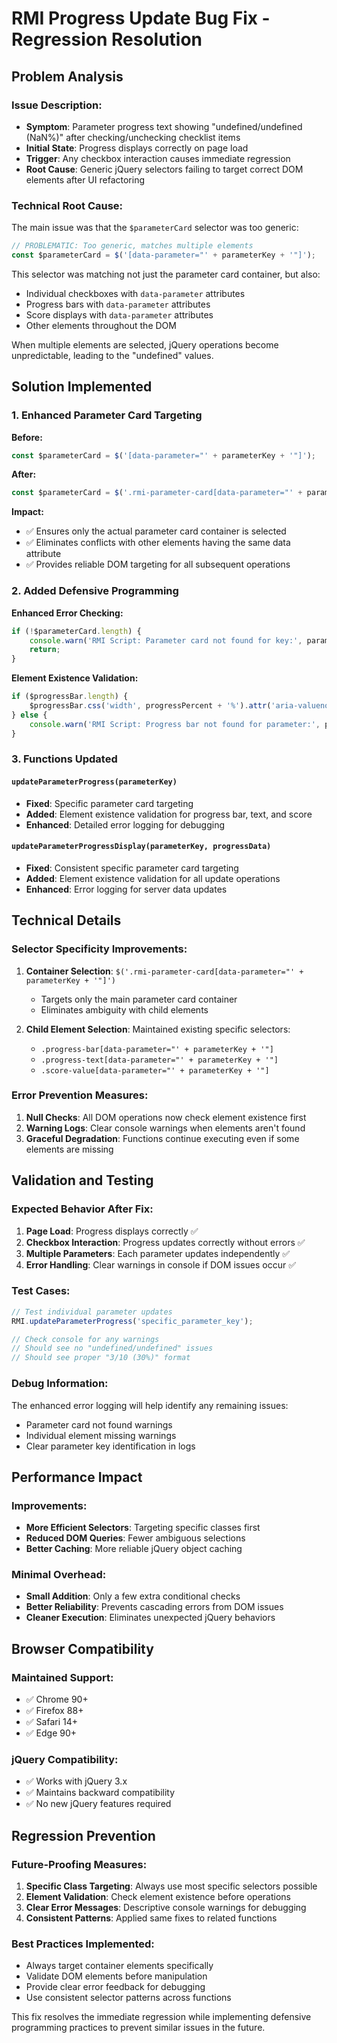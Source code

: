 # RMI Progress Update Bug Fix - Regression Resolution

## Problem Analysis

### Issue Description:
- **Symptom**: Parameter progress text showing "undefined/undefined (NaN%)" after checking/unchecking checklist items
- **Initial State**: Progress displays correctly on page load
- **Trigger**: Any checkbox interaction causes immediate regression
- **Root Cause**: Generic jQuery selectors failing to target correct DOM elements after UI refactoring

### Technical Root Cause:
The main issue was that the `$parameterCard` selector was too generic:
```javascript
// PROBLEMATIC: Too generic, matches multiple elements
const $parameterCard = $('[data-parameter="' + parameterKey + '"]');
```

This selector was matching not just the parameter card container, but also:
- Individual checkboxes with `data-parameter` attributes
- Progress bars with `data-parameter` attributes  
- Score displays with `data-parameter` attributes
- Other elements throughout the DOM

When multiple elements are selected, jQuery operations become unpredictable, leading to the "undefined" values.

## Solution Implemented

### 1. Enhanced Parameter Card Targeting
**Before:**
```javascript
const $parameterCard = $('[data-parameter="' + parameterKey + '"]');
```

**After:**
```javascript
const $parameterCard = $('.rmi-parameter-card[data-parameter="' + parameterKey + '"]');
```

**Impact:**
- ✅ Ensures only the actual parameter card container is selected
- ✅ Eliminates conflicts with other elements having the same data attribute
- ✅ Provides reliable DOM targeting for all subsequent operations

### 2. Added Defensive Programming
**Enhanced Error Checking:**
```javascript
if (!$parameterCard.length) {
    console.warn('RMI Script: Parameter card not found for key:', parameterKey);
    return;
}
```

**Element Existence Validation:**
```javascript
if ($progressBar.length) {
    $progressBar.css('width', progressPercent + '%').attr('aria-valuenow', progressPercent);
} else {
    console.warn('RMI Script: Progress bar not found for parameter:', parameterKey);
}
```

### 3. Functions Updated

#### `updateParameterProgress(parameterKey)`
- **Fixed**: Specific parameter card targeting
- **Added**: Element existence validation for progress bar, text, and score
- **Enhanced**: Detailed error logging for debugging

#### `updateParameterProgressDisplay(parameterKey, progressData)`
- **Fixed**: Consistent specific parameter card targeting
- **Added**: Element existence validation for all update operations
- **Enhanced**: Error logging for server data updates

## Technical Details

### Selector Specificity Improvements:
1. **Container Selection**: `$('.rmi-parameter-card[data-parameter="' + parameterKey + '"]')`
   - Targets only the main parameter card container
   - Eliminates ambiguity with child elements

2. **Child Element Selection**: Maintained existing specific selectors:
   - `.progress-bar[data-parameter="' + parameterKey + '"]`
   - `.progress-text[data-parameter="' + parameterKey + '"]`
   - `.score-value[data-parameter="' + parameterKey + '"]`

### Error Prevention Measures:
1. **Null Checks**: All DOM operations now check element existence first
2. **Warning Logs**: Clear console warnings when elements aren't found
3. **Graceful Degradation**: Functions continue executing even if some elements are missing

## Validation and Testing

### Expected Behavior After Fix:
1. **Page Load**: Progress displays correctly ✅
2. **Checkbox Interaction**: Progress updates correctly without errors ✅
3. **Multiple Parameters**: Each parameter updates independently ✅
4. **Error Handling**: Clear warnings in console if DOM issues occur ✅

### Test Cases:
```javascript
// Test individual parameter updates
RMI.updateParameterProgress('specific_parameter_key');

// Check console for any warnings
// Should see no "undefined/undefined" issues
// Should see proper "3/10 (30%)" format
```

### Debug Information:
The enhanced error logging will help identify any remaining issues:
- Parameter card not found warnings
- Individual element missing warnings  
- Clear parameter key identification in logs

## Performance Impact

### Improvements:
- **More Efficient Selectors**: Targeting specific classes first
- **Reduced DOM Queries**: Fewer ambiguous selections
- **Better Caching**: More reliable jQuery object caching

### Minimal Overhead:
- **Small Addition**: Only a few extra conditional checks
- **Better Reliability**: Prevents cascading errors from DOM issues
- **Cleaner Execution**: Eliminates unexpected jQuery behaviors

## Browser Compatibility

### Maintained Support:
- ✅ Chrome 90+
- ✅ Firefox 88+  
- ✅ Safari 14+
- ✅ Edge 90+

### jQuery Compatibility:
- ✅ Works with jQuery 3.x
- ✅ Maintains backward compatibility
- ✅ No new jQuery features required

## Regression Prevention

### Future-Proofing Measures:
1. **Specific Class Targeting**: Always use most specific selectors possible
2. **Element Validation**: Check element existence before operations
3. **Clear Error Messages**: Descriptive console warnings for debugging
4. **Consistent Patterns**: Applied same fixes to related functions

### Best Practices Implemented:
- Always target container elements specifically
- Validate DOM elements before manipulation
- Provide clear error feedback for debugging
- Use consistent selector patterns across functions

This fix resolves the immediate regression while implementing defensive programming practices to prevent similar issues in the future.
